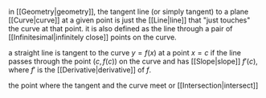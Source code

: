 in [[Geometry|geometry]], the tangent line (or simply tangent) to a plane [[Curve|curve]] at a given point is just the [[Line|line]] that "just touches" the curve at that point. it is also defined as the line through a pair of [[Infinitesimal|infinitely close]] points on the curve.

a straight line is tangent to the curve $y=f(x)$ at a point $x=c$ if the line passes through the point $(c,f(c))$ on the curve and has [[Slope|slope]] $f\prime(c)$, where $f\prime$ is the [[Derivative|derivative]] of $f$.

the point where the tangent and the curve meet or [[Intersection|intersect]] 